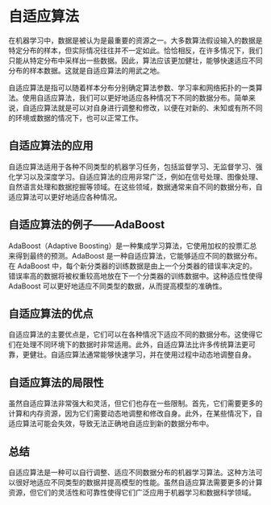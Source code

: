 # 自适应算法

在机器学习中，数据是被认为是最重要的资源之一。大多数算法假设输入的数据是特定分布的样本，但实际情况往往并不一定如此。恰恰相反，在许多情况下，我们只能从特定分布中采样出一些数据。因此，算法应该更加健壮，能够快速适应不同分布的样本数据。这就是自适应算法的用武之地。

自适应算法是指可以随着样本分布分别确定算法参数、学习率和网络拓扑的一类算法。使用自适应算法，我们可以更好地适应各种情况下不同的数据分布。简单来说，自适应算法就是可以对自身进行调整和修改，以便在对新的、未知或有所不同的环境或数据的情况下，也可以正常工作。

## 自适应算法的应用

自适应算法适用于各种不同类型的机器学习任务，包括监督学习、无监督学习、强化学习以及深度学习。自适应算法的应用非常广泛，例如在信号处理、图像处理、自然语言处理和数据挖掘等领域。在这些领域，数据通常来自不同的数据分布，自适应算法可以更好地适应各种情况。

## 自适应算法的例子——AdaBoost

AdaBoost（Adaptive Boosting）是一种集成学习算法，它使用加权的投票汇总来得到最终的预测。AdaBoost 是一种自适应算法，它能够适应不同的数据分布。在 AdaBoost 中，每个新分类器的训练数据是由上一个分类器的错误率决定的。错误率高的数据将被权重较高地放在下一个分类器的训练数据中。这种适应性使得 AdaBoost 可以更好地适应不同类型的数据，从而提高模型的准确性。

## 自适应算法的优点

自适应算法的主要优点是，它们可以在各种情况下适应不同的数据分布。这使得它们在处理不同环境下的数据时非常适用。此外，自适应算法比许多传统算法更可靠，更健壮。自适应算法通常能够快速学习，并在使用过程中动态地调整自身。

## 自适应算法的局限性

虽然自适应算法非常强大和灵活，但它们也存在一些限制。首先，它们需要更多的计算和内存资源，因为它们需要动态地调整和修改自身。此外，在某些情况下，自适应算法可能会失效，导致无法正确地自适应到新的数据分布中。

## 总结

自适应算法是一种可以自行调整、适应不同数据分布的机器学习算法。这种方法可以很好地适应不同类型的数据并提高模型的性能。虽然自适应算法需要更多的计算资源，但它们的灵活性和可靠性使得它们广泛应用于机器学习和数据科学领域。